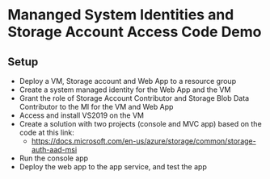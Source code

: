 # Mananged System Identities and Storage Account Access Code Demo

## Setup

- Deploy a VM, Storage account and Web App to a resource group
- Create a system managed identity for the Web App and the VM
- Grant the role of Storage Account Contributor and Storage Blob Data Contributor to the MI for the VM and Web App
- Access and install VS2019 on the VM
- Create a solution with two projects (console and MVC app) based on the code at this link:
  - https://docs.microsoft.com/en-us/azure/storage/common/storage-auth-aad-msi
- Run the console app
- Deploy the web app to the app service, and test the app
